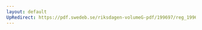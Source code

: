 ```yaml
---
layout: default
UpRedirect: https://pdf.swedeb.se/riksdagen-volumeG-pdf/199697/reg_199697/reg_199697_0039.pdf
---
```

